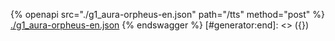 [#generator:start]: <> ({ "template": "openapi" })
{% openapi src="./g1_aura-orpheus-en.json" path="/tts" method="post" %}
[./g1_aura-orpheus-en.json](./g1_aura-orpheus-en.json)
{% endswagger %}
[#generator:end]: <> ({})